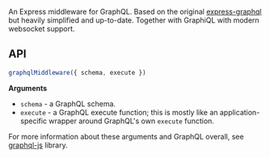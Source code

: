 An Express middleware for GraphQL. Based on the original [express-graphql](https://www.npmjs.com/package/express-graphql) but heavily simplified and up-to-date. Together with GraphiQL with modern websocket support.

## API

```js
graphqlMiddleware({ schema, execute })
```

**Arguments**
 - `schema` - a GraphQL schema.
 - `execute` - a GraphQL execute function; this is mostly like an application-specific wrapper around GraphQL's own `execute` function.

For more information about these arguments and GraphQL overall, see [graphql-js](https://github.com/graphql/graphql-js) library.
